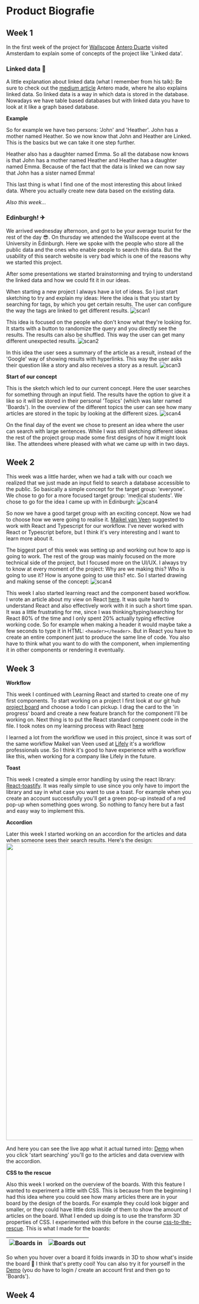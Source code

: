 # Product Biografie

## Week 1
In the first week of the project for [Wallscope](https://wallscope.co.uk/) [Antero Duarte](https://www.linkedin.com/in/anterod/) visited Amsterdam to explain some of concepts of the project like 'Linked data'. 

### Linked data  ⃡
A little explanation about linked data (what I remember from his talk): Be sure to check out the [medium article](https://medium.com/wallscope/linked-data-a-conceptual-exploration-9860a1f44d68) Antero made, where he also explains linked data.
So linked data is a way in which data is stored in the database. Nowadays we have table based databases but with linked data you have to look at it like a graph based database. 

**Example**

So for example we have two persons: 'John' and 'Heather'. John has a mother named Heather. So we now know that John and Heather are Linked. This is the basics but we can take it one step further.

Heather also has a daughter named Emma. So all the database now knows is that John has a mother named Heather and Heather has a daughter named Emma. Because of the fact that the data is linked we can now say that John has a sister named Emma! 

This last thing is what I find one of the most interesting this about linked data. Where you actually create new data based on the existing data. 

*Also this week...*

### Edinburgh! ✈
We arrived wednesday afternoon, and got to be your average tourist for the rest of the day 😎. On thursday we attended the Wallscope event at the University in Edinburgh. Here we spoke with the people who store all the public data and the ones who enable people to search this data. But the usability of this search website is very bad which is one of the reasons why we started this project. 

After some presentations we started brainstorming and trying to understand the linked data and how we could fit it in our ideas. 

When starting a new project I always have a lot of ideas. So I just start sketching to try and explain my ideas:
Here the idea is that you start by searching for tags, by which you get certain results. The user can configure the way the tags are linked to get different results. 
![scan1](./img/scan1.jpg)

This idea is focused on the people who don't know what they're looking for. It starts with a button to randomize the query and you directly see the results. The results can also be shuffled.
This way the user can get many different unexpected results. 
![scan2](./img/scan2.jpg)

In this idea the user sees a summary of the article as a result, instead of the 'Google' way of showing results with hyperlinks. This way the user asks their question like a story and also receives a story as a result. 
![scan3](./img/scan3.jpg)

**Start of our concept**

This is the sketch which led to our current concept.
Here the user searches for something through an input field. The results have the option to give it a like so it will be stored in their personal 'Topics' (which was later named 'Boards'). In the overview of the different topics the user can see how many articles are stored in the topic by looking at the different sizes. 
![scan4](./img/scan4.jpg)

On the final day of the event we chose to present an idea where the user can search with large sentences. While I was still sketching different ideas the rest of the project group made some first designs of how it might look like. The attendees where pleased with what we came up with in two days. 

## Week 2
This week was a little harder, when we had a talk with our coach we realized that we just made an input field to search a database accessible to the public. So basically a simple concept for the target group: 'everyone'. We chose to go for a more focused target group: 'medical students'. We chose to go for the idea I came up with in Edinburgh: ![scan4](./img/scan4.jpg) 

So now we have a good target group with an exciting concept. Now we had to choose how we were going to realise it. [Maikel van Veen](https://github.com/Maikxx) suggested to work with React and Typescript for our workflow. I've never worked with React or Typescript before, but I think it's very interesting and I want to learn more about it. 

The biggest part of this week was setting up and working out how to app is going to work. The rest of the group was mainly focused on the more technical side of the project, but I focused more on the UI/UX. I always try to know at every moment of the project: Why are we making this? Who is going to use it? How is anyone going to use this? etc. So I started drawing and making sense of the concept: 
![scan4](./img/scan6.jpg) 

This week I also started learning react and the component based workflow. I wrote an article about my view on React [here](https://github.com/jesperingels/weekly-nerd-1819/blob/master/articles/react/README.md). It was quite hard to understand React and also effectively work with it in such a short time span. It was a little frustrating for me, since I was thinking/typing/searching for React 80% of the time and I only spent 20% actually typing effective working code. So for example when making a header it would maybe take a few seconds to type it in HTML: `<header></header>`. But in React you have to create an entire component just to produce the same line of code. You also have to think what you want to do with the component, when implementing it in other components or rendering it eventually. 

## Week 3
**Workflow**

This week I continued with Learning React and started to create one of my first components. To start working on a project I first look at our git hub [project board](https://github.com/Maikxx/360-wallscope/projects/1) and choose a todo I can pickup. I drag the card to the 'in progress' board and create a new feature branch for the component I'll be working on. 
Next thing is to put the React standard component code in the file. I took notes on my learning process with React [here](https://github.com/jesperingels/meesterproef-1819/tree/master/360-wallscope) 

I learned a lot from the workflow we used in this project, since it was sort of the same workflow Maikel van Veen used at [Lifely](https://lifely.nl/) it's a workflow professionals use. So I think it's good to have experience with a workflow like this, when working for a company like Lifely in the future.  

**Toast**

This week I created a simple error handling by using the react library: [React-toastify](https://github.com/fkhadra/react-toastify). It was really simple to use since you only have to import the library and say in what case you want to use a toast. For example when you create an account successfully you'll get a green pop-up instead of a red pop-up when something goes wrong. So nothing to fancy here but a fast and easy way to implement this. 

**Accordion**

Later this week I started working on an accordion for the articles and data when someone sees their search results.
Here's the design:
<img height="800px" src="./img/articlesLi@2x.jpg"/> 

And here you can see the live app what it actual turned into: [Demo](https://wallscope.herokuapp.com/)
when you click 'start searching' you'll go to the articles and data overview with the accordion. 

**CSS to the rescue**

Also this week I worked on the overview of the boards. With this feature I wanted to experiment a little with CSS. This is because from the beginning I had this idea where you could see how many articles there are in your board by the design of the boards. For example they could look bigger and smaller, or they could have little dots inside of them to show the amount of articles on the board. 
What I ended up doing is to use the transform 3D properties of CSS. I experimented with this before in the course [css-to-the-rescue](https://jesperingels.github.io/css-to-the-rescue-1819/assignment/index.html). This is what I made for the boards: 

|![Boards in](./img/boardsIn.png) | ![Boards out](./img/boardsOut.png) |
|------|------|

So when you hover over a board it folds inwards in 3D to show what's inside the board 🧐 I think that's pretty cool! You can also try it for yourself in the [Demo](https://wallscope.herokuapp.com/) (you do have to login / create an account first and then go to 'Boards').

## Week 4




